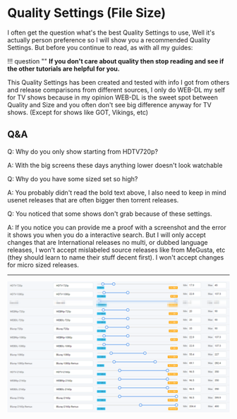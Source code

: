 # Quality Settings (File Size)

I often get the question what's the best Quality Settings  to use,
Well it's actually person preference so I will show you a recommended Quality Settings.
But before you continue to read, as with all my guides:

!!! question ""
    **If you don't care about quality then stop reading and see if the other tutorials are helpful for you.**

This Quality Settings has been created and tested with info I got from others and release comparisons from different sources,
I only do WEB-DL my self for TV shows because in my opinion WEB-DL is the sweet spot between Quality and Size and you often don't see big difference anyway for TV shows. (Except for shows like GOT, Vikings, etc)

## Q&A

Q: Why do you only show starting from HDTV720p?

A: With the big screens these days anything lower doesn't look watchable

Q: Why do you have some sized set so high?

A: You probably didn't read the bold text above, I also need to keep in mind usenet releases that are often bigger then torrent releases.

Q: You noticed that some shows don't grab because of these settings.

A: If you notice  you can provide me a proof with a screenshot and the error it shows you when you do a interactive search.
But I will only accept changes that are International releases no multi, or dubbed language releases, I won't accept mislabeled source releases like from MeGusta, etc (they should learn to name their stuff decent first). I won't accept changes for micro sized releases.

------

![formats](images/formats.png)
